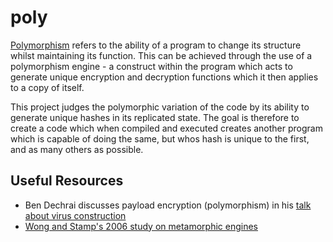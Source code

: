 # poly

[Polymorphism](https://en.wikipedia.org/wiki/Polymorphic_code) refers to the ability of a program to change its structure whilst maintaining its function.
This can be achieved through the use of a polymorphism engine - a construct within the program which acts to generate unique encryption and decryption functions which it then applies to a copy of itself.

This project judges the polymorphic variation of the code by its ability to generate unique hashes in its replicated state.
The goal is therefore to create a code which when compiled and executed creates another program which is capable of doing the same, but whos hash is unique to the first, and as many others as possible.


## Useful Resources
- Ben Dechrai discusses payload encryption (polymorphism) in his [talk about virus construction](https://www.youtube.com/watch?v=2Ra1CCG8Guo)
- [Wong and Stamp's 2006 study on metamorphic engines](https://link.springer.com/content/pdf/10.1007/s11416-006-0028-7.pdf)